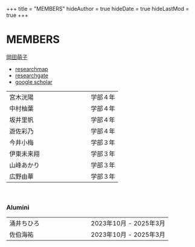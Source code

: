 +++
title = "MEMBERS"
hideAuthor = true
hideDate = true
hideLastMod = true
+++

# MEMBERS

[岡田萌子](https://moekookada.github.io/about/)  
- [researchmap](https://researchmap.jp/okadamoeko)
- [researchgate](https://www.researchgate.net/profile/Moeko-Okada?ev=hdr_xprf)
- [google scholar](https://scholar.google.co.jp/citations?user=CperKBQAAAAJ&hl=ja)

<table style="border-collapse: collapse; border: none;">
  <tr>
    <td style="padding-right: 8em;">宮木洸陽</td>
    <td>学部４年</td>
  </tr>
  <tr>
    <td style="padding-right: 8em;">中村柚葉</td>
    <td>学部４年</td>
  </tr>
  <tr>
    <td style="padding-right: 8em;">坂井里帆</td>
    <td>学部４年</td>
  </tr>
  <tr>
    <td style="padding-right: 8em;">遊佐彩乃</td>
    <td>学部４年</td>
  </tr>
  <tr>
  </tr>
  <tr>
    <td style="padding-right: 8em;">今井小梅</td>
    <td>学部３年</td>
  </tr>
  <tr>
    <td style="padding-right: 8em;">伊東未来翔</td>
    <td>学部３年</td>
  </tr>
  <tr>
    <td style="padding-right: 8em;">山峰あかり</td>
    <td>学部３年</td>
  </tr>
  <tr>
    <td style="padding-right: 8em;">広野由華</td>
    <td>学部３年</td>
  </tr>
</table>

<br>

### Alumini

<table style="border-collapse: collapse; border: none;">
  <tr>
    <td style="padding-right: 8em;">涌井ちひろ</td>
    <td>2023年10月 - 2025年3月</td>
  </tr>
  <tr>
    <td style="padding-right: 8em;">佐伯海祐</td>
    <td>2023年10月 - 2025年3月</td>
  </tr>
</table>
